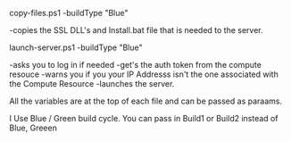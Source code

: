 copy-files.ps1 -buildType "Blue"     

  -copies the SSL DLL's and Install.bat file that is needed to the server.

launch-server.ps1 -buildType "Blue" 

-asks you to log in if needed
-get's the auth token from the compute resouce
-warns you if you your IP Addresss isn't the one associated with the Compute Resource
-launches the server.

All the variables are at the top of each file and can be passed as paraams.

I Use Blue / Green build cycle.  You can pass in Build1 or Build2 instead of Blue, Greeen
